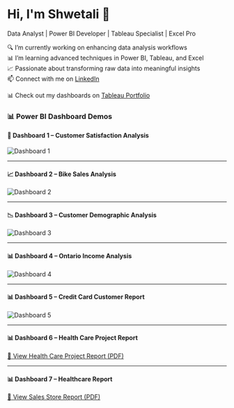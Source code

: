# Hi, I'm Shwetali 👋  
Data Analyst | Power BI Developer | Tableau Specialist | Excel Pro

🔍 I’m currently working on enhancing data analysis workflows  
📊 I’m learning advanced techniques in Power BI, Tableau, and Excel  
📈 Passionate about transforming raw data into meaningful insights  
📫 Connect with me on [LinkedIn](https://www.linkedin.com/in/shwetalitembhurkar/)

📊 Check out my dashboards on [Tableau Portfolio](https://public.tableau.com/app/profile/shweta.tembhurkar/favorites)

### 📊 Power BI Dashboard Demos

#### 🚀 Dashboard 1 – Customer Satisfaction Analysis
![Dashboard 1](https://github.com/tembhurkarshweta/tembhurkarshweta/blob/main/PowerBi4.gif?raw=true)

---

#### 📈 Dashboard 2 – Bike Sales Analysis
![Dashboard 2](https://github.com/tembhurkarshweta/tembhurkarshweta/blob/main/Bike_sales_analysis.gif?raw=true)

---

#### 📉 Dashboard 3 – Customer Demographic Analysis
![Dashboard 3](https://github.com/tembhurkarshweta/tembhurkarshweta/blob/main/Customer_demographic_analysis.gif?raw=true)

---

#### 📊 Dashboard 4 – Ontario Income Analysis
![Dashboard 4](https://github.com/tembhurkarshweta/tembhurkarshweta/blob/main/Ontario_income_analysis.gif?raw=true)

---

#### 📊 Dashboard 5 – Credit Card Customer Report
![Dashboard 5](https://github.com/tembhurkarshweta/tembhurkarshweta/blob/main/credit_card_customer_report.gif?raw=true)

---

#### 📊 Dashboard 6 – Health Care Project Report
[📄 View Health Care Project Report (PDF)](https://github.com/tembhurkarshweta/tembhurkarshweta/blob/main/HealthcareProject.pdf)

---

#### 📊 Dashboard 7 – Healthcare Report
[📄 View Sales Store Report (PDF)](https://github.com/tembhurkarshweta/tembhurkarshweta/blob/main/salesStore.pdf)




